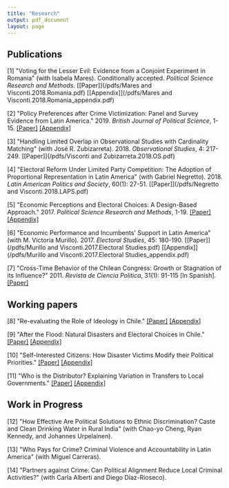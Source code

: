 ```yaml
---
title: "Research"
output: pdf_document
layout: page
---
```


## Publications

[1] "Voting for the Lesser Evil: Evidence from a Conjoint Experiment in Romania" (with Isabela Mares). Conditionally accepted. *Political Science Research and Methods*. [[Paper]](/pdfs/Mares and Visconti.2018.Romania.pdf) [[Appendix]](/pdfs/Mares and Visconti.2018.Romania_appendix.pdf)

[2] "Policy Preferences after Crime Victimization: Panel and Survey Evidence from Latin America." 2019. *British Journal of Political Science*, 1-15. [[Paper]](/pdfs/Visconti.2019.BJPS.pdf) [[Appendix]](/pdfs/Visconti.2018.Crime_appendix.pdf)

[3] "Handling Limited Overlap in Observational Studies with Cardinality Matching" (with José R. Zubizarreta). 2018. *Observational Studies*, 4: 217-249. [[Paper]](/pdfs/Visconti and Zubizarreta.2018.OS.pdf)

[4] "Electoral Reform Under Limited Party Competition: The Adoption of Proportional Representation in Latin America" (with Gabriel Negretto). 2018. *Latin American Politics and Society*, 60(1): 27-51. [[Paper]](/pdfs/Negretto and Visconti.2018.LAPS.pdf)

[5] "Economic Perceptions and Electoral Choices: A Design-Based Approach." 2017. *Political Science Research and Methods*, 1-19. [[Paper]](/pdfs/Visconti.2017.PSRM.pdf) [[Appendix]](/pdfs/Visconti.2017.PSRM_appendix.pdf)

[6] "Economic Performance and Incumbents' Support in Latin America" (with M. Victoria Murillo). 2017. *Electoral Studies*, 45: 180-190. [[Paper]](/pdfs/Murillo and Visconti.2017.Electoral Studies.pdf) [[Appendix]](/pdfs/Murillo and Visconti.2017.Electoral Studies_appendix.pdf) 

[7] "Cross-Time Behavior of the Chilean Congress: Growth or Stagnation of its Influence?" 2011. *Revista de Ciencia Politica*, 31(1): 91-115 [In Spanish]. 
[[Paper]](/pdfs/Visconti.2011.RCP.pdf)

## Working papers

[8] "Re-evaluating the Role of Ideology in Chile." [[Paper]](/pdfs/Visconti.2019.Chile_ideology.pdf) [[Appendix]](/pdfs/Visconti.2019.Chile_ideology_appendix.pdf)

[9] "After the Flood: Natural Disasters and Electoral Choices in Chile."  [[Paper]](/pdfs/Visconti.2018.Floods.pdf) [[Appendix]](/pdfs/Visconti.2018.Floods_appendix.pdf)

[10] "Self-Interested Citizens: How Disaster Victims Modify their Political Priorities."
[[Paper]](/pdfs/Visconti.2018.Priorities.pdf) [[Appendix]](/pdfs/Visconti.2018.Priorities_appendix.pdf)

[11] "Who is the Distributor? Explaining Variation in Transfers to Local Governments." [[Paper]](/pdfs/Visconti.2018.PMU.pdf) [[Appendix]](/pdfs/Visconti.2018.PMU_appendix.pdf)

## Work in Progress

[12] "How Effective Are Political Solutions to Ethnic Discrimination? Caste and Clean Drinking Water in Rural India" (with Chao-yo Cheng, Ryan Kennedy, and Johannes Urpelainen).

[13] "Who Pays for Crime? Criminal Violence and Accountability in Latin America" (with Miguel Carreras).

[14] "Partners against Crime: Can Political Alignment Reduce Local Criminal Activities?" (with Carla Alberti and Diego Díaz-Rioseco).


